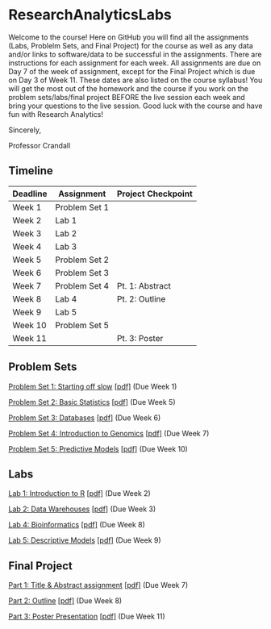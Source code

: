 # ResearchAnalyticsLabs
Welcome to the course! Here on GitHub you will find all the assignments (Labs, Problelm Sets, and Final Project) for the course as well as any data and/or links to software/data to be successful in the assignments. There are instructions for each assignment for each week. All assignments are due on Day 7 of the week of assignment, except for the Final Project which is due on Day 3 of Week 11. These dates are also listed on the course syllabus! You will get the most out of the homework and the course if you work on the problem sets/labs/final project BEFORE the live session each week and bring your questions to the live session. Good luck with the course and have fun with Research Analytics!

Sincerely,

Professor Crandall

## Timeline
| Deadline | Assignment | Project Checkpoint |
|:---------|-----------------|--------------------|
| Week 1 | Problem Set 1 | |
| Week 2 | Lab 1 | |
| Week 3 | Lab 2 | |
| Week 4 | Lab 3 | |
| Week 5 | Problem Set 2 | |
| Week 6 | Problem Set 3 | |
| Week 7 | Problem Set 4 | Pt. 1: Abstract |
| Week 8 | Lab 4 | Pt. 2: Outline |
| Week 9 | Lab 5 | |
| Week 10 | Problem Set 5 | |
| Week 11 | | Pt. 3: Poster |


## Problem Sets
[Problem Set 1: Starting off slow](ProblemSets/PS1/PS1.md)  [[pdf]](ProblemSets/PS1/PS1.pdf) (Due Week 1)

[Problem Set 2: Basic Statistics](ProblemSets/PS2/PS2.md)  [[pdf]](ProblemSets/PS2/PS2.pdf) (Due Week 5)

[Problem Set 3: Databases](ProblemSets/PS3/PS3.md)  [[pdf]](ProblemSets/PS3/PS3.pdf) (Due Week 6)

[Problem Set 4: Introduction to Genomics](ProblemSets/PS4/PS4.md)  [[pdf]](ProblemSets/PS4/PS4.pdf) (Due Week 7)

[Problem Set 5: Predictive Models](ProblemSets/PS5/PS5.md)  [[pdf]](ProblemSets/PS5/PS5.pdf) (Due Week 10)

## Labs
[Lab 1: Introduction to R](Labs/Lab1/Lab1.md)  [[pdf]](Labs/Lab1/Lab1.pdf) (Due Week 2)

[Lab 2: Data Warehouses](Labs/Lab2/Lab2.md)  [[pdf]](Labs/Lab2/Lab2.pdf) (Due Week 3)

[Lab 4: Bioinformatics](Labs/Lab4/Lab4.md)  [[pdf]](Labs/Lab4/Lab4.pdf) (Due Week 8)

[Lab 5: Descriptive Models](Labs/Lab5/Lab5.md)  [[pdf]](Labs/Lab5/Lab5.pdf) (Due Week 9)

## Final Project
[Part 1: Title & Abstract assignment](Project/Part1.md) [[pdf]](Project/Part1.pdf) (Due Week 7)

[Part 2: Outline](Project/Part2.md) [[pdf]](Project/Part2.pdf) (Due Week 8)

[Part 3: Poster Presentation](Project/Part3.md) [[pdf]](Project/Part3.pdf) (Due Week 11)
